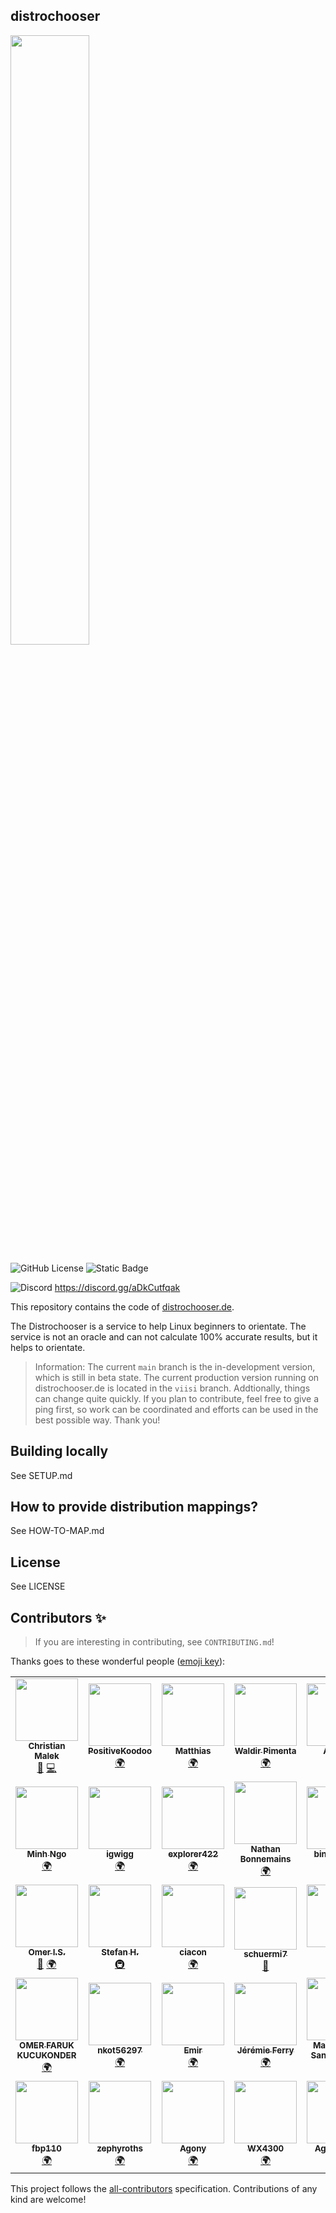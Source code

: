 ## distrochooser


<img src="https://github.com/distrochooser/distrochooser/blob/kuusi/static/logo.svg" width="50%" >

![GitHub License](https://img.shields.io/github/license/distrochooser/distrochooser) ![Static Badge](https://img.shields.io/badge/Open_data-ODbL_1.0-brightgreen)

![Discord](https://img.shields.io/discord/1269641977293443073?style=flat&logo=discord&label=Distrochooser%20Discord) https://discord.gg/aDkCutfqak



This repository contains the code of [distrochooser.de](http://distrochooser.de). 

The Distrochooser is a service to help Linux beginners to orientate. The service is not an oracle and can not calculate 100% accurate results, but it helps to orientate.

> Information: The current `main` branch is the in-development version, which is still in beta state. The current production version running on distrochooser.de is located in the `viisi` branch. Addtionally, things can change quite quickly.
> If you plan to contribute, feel free to give a ping first, so work can be coordinated and efforts can be used in the best possible way. Thank you!

## Building locally

See SETUP.md

## How to provide distribution mappings?

See HOW-TO-MAP.md

## License

See LICENSE


## Contributors ✨

> If you are interesting in contributing, see `CONTRIBUTING.md`!

Thanks goes to these wonderful people ([emoji key](https://allcontributors.org/docs/en/emoji-key)):

<!-- ALL-CONTRIBUTORS-LIST:START - Do not remove or modify this section -->
<!-- prettier-ignore-start -->
<!-- markdownlint-disable -->
<table>
  <tr>
    <td align="center"><a href="https://github.com/christianmalek"><img src="https://avatars2.githubusercontent.com/u/2873986?v=4?s=100" width="100px;" alt=""/><br /><sub><b>Christian Malek</b></sub></a><br /><a href="#design-christianmalek" title="Design">🎨</a> <a href="https://github.com/distrochooser/distrochooser/commits?author=christianmalek" title="Code">💻</a></td>
    <td align="center"><a href="https://github.com/PositiveKoodoo"><img src="https://avatars3.githubusercontent.com/u/48484929?v=4?s=100" width="100px;" alt=""/><br /><sub><b>PositiveKoodoo</b></sub></a><br /><a href="#translation-PositiveKoodoo" title="Translation">🌍</a></td>
    <td align="center"><a href="https://maddosaurus.github.io"><img src="https://avatars1.githubusercontent.com/u/8026915?v=4?s=100" width="100px;" alt=""/><br /><sub><b>Matthias</b></sub></a><br /><a href="#translation-Maddosaurus" title="Translation">🌍</a></td>
    <td align="center"><a href="https://zmoazeni.github.io/gitspective/#/timeline/waldyrious"><img src="https://avatars2.githubusercontent.com/u/478237?v=4?s=100" width="100px;" alt=""/><br /><sub><b>Waldir Pimenta</b></sub></a><br /><a href="#translation-waldyrious" title="Translation">🌍</a></td>
    <td align="center"><a href="https://github.com/jollypuppet"><img src="https://avatars0.githubusercontent.com/u/55812399?v=4?s=100" width="100px;" alt=""/><br /><sub><b>Andrea</b></sub></a><br /><a href="#translation-jollypuppet" title="Translation">🌍</a></td>
    <td align="center"><a href="https://github.com/z1r0-"><img src="https://avatars2.githubusercontent.com/u/6104256?v=4?s=100" width="100px;" alt=""/><br /><sub><b>Alex Sa</b></sub></a><br /><a href="#question-z1r0-" title="Answering Questions">💬</a> <a href="https://github.com/distrochooser/distrochooser/commits?author=z1r0-" title="Code">💻</a></td>
    <td align="center"><a href="https://github.com/xingjiapeng"><img src="https://avatars0.githubusercontent.com/u/47733616?v=4?s=100" width="100px;" alt=""/><br /><sub><b>xingjiapeng</b></sub></a><br /><a href="#translation-xingjiapeng" title="Translation">🌍</a></td>
  </tr>
  <tr>
    <td align="center"><a href="https://koji00.me/"><img src="https://avatars3.githubusercontent.com/u/43900679?v=4?s=100" width="100px;" alt=""/><br /><sub><b>Minh Ngo</b></sub></a><br /><a href="#translation-streetsamurai00mi" title="Translation">🌍</a></td>
    <td align="center"><a href="https://github.com/igwigg"><img src="https://avatars2.githubusercontent.com/u/5790079?v=4?s=100" width="100px;" alt=""/><br /><sub><b>igwigg</b></sub></a><br /><a href="#translation-igwigg" title="Translation">🌍</a></td>
    <td align="center"><a href="https://fosstodon.org/web/accounts/278904"><img src="https://avatars.githubusercontent.com/u/60455393?v=4?s=100" width="100px;" alt=""/><br /><sub><b>explorer422</b></sub></a><br /><a href="#translation-explorer422" title="Translation">🌍</a></td>
    <td align="center"><a href="https://nathanbonnemains.squill.fr/"><img src="https://avatars.githubusercontent.com/u/45366162?v=4?s=100" width="100px;" alt=""/><br /><sub><b>Nathan Bonnemains</b></sub></a><br /><a href="#translation-NathanBnm" title="Translation">🌍</a></td>
    <td align="center"><a href="https://github.com/binarynoise"><img src="https://avatars.githubusercontent.com/u/50302352?v=4?s=100" width="100px;" alt=""/><br /><sub><b>binarynoise</b></sub></a><br /><a href="#translation-binarynoise" title="Translation">🌍</a></td>
    <td align="center"><a href="https://github.com/jalovisko"><img src="https://avatars.githubusercontent.com/u/22379984?v=4?s=100" width="100px;" alt=""/><br /><sub><b>Nikita Letov</b></sub></a><br /><a href="#translation-jalovisko" title="Translation">🌍</a></td>
    <td align="center"><a href="https://github.com/henrydenhengst"><img src="https://avatars.githubusercontent.com/u/8768292?v=4?s=100" width="100px;" alt=""/><br /><sub><b>Henry den Hengst</b></sub></a><br /><a href="#translation-henrydenhengst" title="Translation">🌍</a></td>
  </tr>
  <tr>
    <td align="center"><a href="https://github.com/omeritzics"><img src="https://avatars.githubusercontent.com/u/66558205?v=4?s=100" width="100px;" alt=""/><br /><sub><b>Omer I.S.</b></sub></a><br /><a href="#question-omeritzics" title="Answering Questions">💬</a> <a href="#translation-omeritzics" title="Translation">🌍</a></td>
    <td align="center"><a href="https://github.com/EinPinsel"><img src="https://avatars.githubusercontent.com/u/12642546?v=4?s=100" width="100px;" alt=""/><br /><sub><b>Stefan H.</b></sub></a><br /><a href="#infra-EinPinsel" title="Infrastructure (Hosting, Build-Tools, etc)">🚇</a></td>
    <td align="center"><a href="https://github.com/ciacon"><img src="https://avatars.githubusercontent.com/u/49395?v=4?s=100" width="100px;" alt=""/><br /><sub><b>ciacon</b></sub></a><br /><a href="#translation-ciacon" title="Translation">🌍</a></td>
    <td align="center"><a href="https://github.com/Schuermi7"><img src="https://avatars.githubusercontent.com/u/12413787?v=4?s=100" width="100px;" alt=""/><br /><sub><b>schuermi7</b></sub></a><br /><a href="https://github.com/distrochooser/distrochooser/commits?author=Schuermi7" title="Documentation">📖</a></td>
    <td align="center"><a href="https://github.com/pabloab"><img src="https://avatars.githubusercontent.com/u/657836?v=4?s=100" width="100px;" alt=""/><br /><sub><b>Pablo</b></sub></a><br /><a href="#translation-pabloab" title="Translation">🌍</a></td>
    <td align="center"><a href="https://gitlab.com/AstolfoKawaii"><img src="https://avatars.githubusercontent.com/u/42834568?v=4?s=100" width="100px;" alt=""/><br /><sub><b>Astolfo</b></sub></a><br /><a href="#translation-AstolfoKawaii" title="Translation">🌍</a></td>
    <td align="center"><a href="https://github.com/heidiwenger"><img src="https://avatars.githubusercontent.com/u/82445727?v=4?s=100" width="100px;" alt=""/><br /><sub><b>heidiwenger</b></sub></a><br /><a href="#translation-heidiwenger" title="Translation">🌍</a></td>
  </tr>
  <tr>
    <td align="center"><a href="https://github.com/kajuboii"><img src="https://avatars.githubusercontent.com/u/73589113?v=4?s=100" width="100px;" alt=""/><br /><sub><b>OMER FARUK KUCUKONDER</b></sub></a><br /><a href="#translation-kajuboii" title="Translation">🌍</a></td>
    <td align="center"><a href="https://github.com/nkot56297"><img src="https://avatars.githubusercontent.com/u/95204402?v=4?s=100" width="100px;" alt=""/><br /><sub><b>nkot56297</b></sub></a><br /><a href="#translation-nkot56297" title="Translation">🌍</a></td>
    <td align="center"><a href="https://github.com/EmirLogas"><img src="https://avatars.githubusercontent.com/u/76751818?v=4?s=100" width="100px;" alt=""/><br /><sub><b>Emir</b></sub></a><br /><a href="#translation-EmirLogas" title="Translation">🌍</a></td>
    <td align="center"><a href="https://github.com/mothsART"><img src="https://avatars.githubusercontent.com/u/10601196?v=4?s=100" width="100px;" alt=""/><br /><sub><b>Jérémie Ferry</b></sub></a><br /><a href="#translation-mothsART" title="Translation">🌍</a></td>
    <td align="center"><a href="https://github.com/msmafra"><img src="https://avatars.githubusercontent.com/u/1005457?v=4?s=100" width="100px;" alt=""/><br /><sub><b>Marcelo dos Santos Mafra</b></sub></a><br /><a href="#translation-msmafra" title="Translation">🌍</a></td>
    <td align="center"><a href="https://github.com/OkayPJ"><img src="https://avatars.githubusercontent.com/u/47733616?v=4?s=100" width="100px;" alt=""/><br /><sub><b>OkayPJ</b></sub></a><br /><a href="#translation-OkayPJ" title="Translation">🌍</a></td>
    <td align="center"><a href="https://github.com/cat0x1f"><img src="https://avatars.githubusercontent.com/u/72690879?v=4?s=100" width="100px;" alt=""/><br /><sub><b>Sen_Yue</b></sub></a><br /><a href="#translation-cat0x1f" title="Translation">🌍</a></td>
  </tr>
  <tr>
    <td align="center"><a href="https://github.com/fbp110"><img src="https://avatars.githubusercontent.com/u/96155179?v=4?s=100" width="100px;" alt=""/><br /><sub><b>fbp110</b></sub></a><br /><a href="#translation-fbp110" title="Translation">🌍</a></td>
    <td align="center"><a href="https://github.com/zephyroths"><img src="https://avatars.githubusercontent.com/u/19946761?v=4?s=100" width="100px;" alt=""/><br /><sub><b>zephyroths</b></sub></a><br /><a href="#translation-zephyroths" title="Translation">🌍</a></td>
    <td align="center"><a href="https://github.com/FKAgony"><img src="https://avatars.githubusercontent.com/u/117533462?v=4?s=100" width="100px;" alt=""/><br /><sub><b>Agony</b></sub></a><br /><a href="#translation-FKAgony" title="Translation">🌍</a></td>
    <td align="center"><a href="https://github.com/WX4300"><img src="https://avatars.githubusercontent.com/u/113265063?v=4?s=100" width="100px;" alt=""/><br /><sub><b>WX4300</b></sub></a><br /><a href="#translation-WX4300" title="Translation">🌍</a></td>
    <td align="center"><a href="https://github.com/Agayev033"><img src="https://avatars.githubusercontent.com/u/30019351?v=4?s=100" width="100px;" alt=""/><br /><sub><b>Agayev033</b></sub></a><br /><a href="#translation-Agayev033" title="Translation">🌍</a></td>
    <td align="center"><a href="https://github.com/codehangen"><img src="https://avatars.githubusercontent.com/u/111701513?v=4?s=100" width="100px;" alt=""/><br /><sub><b>Code Hangen</b></sub></a><br /><a href="#a11y-codehangen" title="Accessibility">️️️️♿️</a> <a href="#question-codehangen" title="Answering Questions">💬</a> <a href="#ideas-codehangen" title="Ideas, Planning, & Feedback">🤔</a></td>
  </tr>
</table>

<!-- markdownlint-restore -->
<!-- prettier-ignore-end -->

<!-- ALL-CONTRIBUTORS-LIST:END -->

This project follows the [all-contributors](https://allcontributors.org) specification.
Contributions of any kind are welcome!
